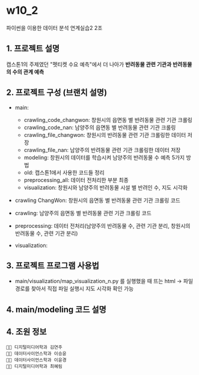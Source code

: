 # w10_2
파이썬을 이용한 데이터 분석 연계실습2 2조

## 1. 프로젝트 설명
  캡스톤1의 주제였던 "펫티켓 수요 예측"에서 더 나아가 __반려동물 관련 기관과 반려동물의 수의 관계 예측__
  
## 2. 프로젝트 구성 (브랜치 설명)
  - main:
      - crawling_code_changwon: 창원시의 읍면동 별 반려동물 관련 기관 크롤링
      - crawling_code_nan: 남양주의 읍면동 별 반려동물 관련 기관 크롤링
      - crawling_file_changwon: 창원시의 반려동물 관련 기관 크롤링한 데이터 저장
      - crawling_file_nan: 남양주의 반려동물 관련 기관 크롤링한 데이터 저장
      - modeling: 창원시의 데이터를 학습시켜 남양주의 반려동물 수 예측 5가지 방법
      - old: 캡스톤1에서 사용한 코드들 정리
      - preprocessing_all: 데이터 전처리한 부분 최종
      - visualization: 창원시와 남양주의 반려동물 시설 별 반려인 수, 지도 시각화
        
  - crawling ChangWon: 창원시의 읍면동 별 반려동물 관련 기관 크롤링 코드
  - crawling: 남양주의 읍면동 별 반려동물 관련 기관 크롤링 코드
  - preprocessing: 데이터 전처리(남양주의 반려동물 수, 관련 기관 분리, 창원시의 반려동물 수, 관련 기관 분리)
  - visualization: 
    
## 3. 프로젝트 프로그램 사용법
  - main/visualization/map_visualization_n.py 를 실행했을 때 뜨는 html -> 파일 경로를 찾아서 직접 파일 실행시 지도 시각화 확인 가능
    
## 4. main/modeling 코드 설명
  

## 4. 조원 정보
    👩‍💻 디지털미디어학과 김연주
    👩‍💻 데이터사이언스학과 이승윤
    👩‍💻 데이터사이언스학과 이윤경
    👩‍💻 디지털미디어학과 최혜림


